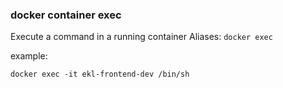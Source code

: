 ### docker container exec
Execute a command in a running container
Aliases: `docker exec`

example:
```
docker exec -it ekl-frontend-dev /bin/sh
```